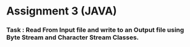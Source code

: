 # Assignment 3 (JAVA) 
<h3> Task : Read From Input file and write to an Output file using Byte Stream and Character Stream Classes.<br>
